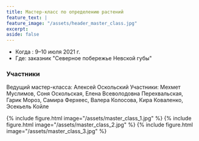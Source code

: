 ```yaml
---
title: Мастер-класс по определению растений
feature_text: |
feature_image: "/assets/header_master_class.jpg"
excerpt: 
aside: false
---
```


- Когда : 9–10 июля 2021 г.   
- Где: заказник "Северное побережье Невской губы"

### Участники
Ведущий мастер-класса: Алексей Оскольский
Участники: Мехмет Муслимов, Соня Оскольская, Елена Всеволодовна Перехвальская, Гарик Мороз, Самира Ферхеес, Валера Колосова, Кира Коваленко, Эсекьель Койле

{% include figure.html image="/assets/master_class_1.jpg" %}
{% include figure.html image="/assets/master_class_2.jpg" %}
{% include figure.html image="/assets/master_class_3.jpg" %}
